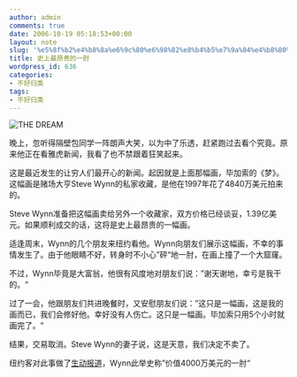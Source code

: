 ```yaml
---
author: admin
comments: true
date: 2006-10-19 05:18:53+00:00
layout: note
slug: '%e5%8f%b2%e4%b8%8a%e6%9c%80%e6%98%82%e8%b4%b5%e7%9a%84%e4%b8%80%e8%82%98'
title: 史上最昂贵的一肘
wordpress_id: 636
categories:
- 不好归类
tags:
- 不好归类
---
```


![THE DREAM](http://d.yimg.com/us.yimg.com/p/nm/20061018/2006_10_18t100338_333x450_us_picasso_1.jpg)

晚上，忽听得隔壁包同学一阵朗声大笑，以为中了乐透，赶紧跑过去看个究竟。原来他正在看雅虎新闻，我看了也不禁跟着狂笑起来。

这是最近发生的让穷人们最开心的新闻。起因就是上面那幅画，毕加索的《梦》。这幅画是赌场大亨Steve Wynn的私家收藏，是他在1997年花了4840万美元拍来的。

Steve Wynn准备把这幅画卖给另外一个收藏家，双方价格已经谈妥，1.39亿美元。如果顺利成交的话，这将是史上最昂贵的一幅画。

适逢周末，Wynn的几个朋友来纽约看他。Wynn向朋友们展示这幅画，不幸的事情发生了。由于他眼睛不好，转身时不小心”砰“地一肘，在画上撞了一个大窟窿。

不过，Wynn毕竟是大富翁，他很有风度地对朋友们说：”谢天谢地，幸亏是我干的。“

过了一会，他跟朋友们共进晚餐时，又安慰朋友们说：”这只是一幅画，这是我的画而已，我们会修好他。幸好没有人伤亡。这只是一幅画。毕加索只用5个小时就画完了。“

结果，交易取消。Steve Wynn的妻子说，这是天意，我们决定不卖了。

纽约客对此事做了[生动报道](http://www.newyorker.com/talk/content/articles/061023ta_talk_paumgarten)，Wynn此举史称”价值4000万美元的一肘“
